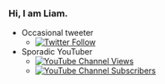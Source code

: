 ### Hi, I am Liam.

- Occasional tweeter 
  - [![Twitter Follow](https://img.shields.io/twitter/follow/liamfoneill?style=social)](https://twitter.com/liamfoneill)
- Sporadic YouTuber
  - [![YouTube Channel Views](https://img.shields.io/youtube/channel/views/UCoC8gf327ehDCAyZpLHGQOA?style=social)](https://www.youtube.com/channel/UCoC8gf327ehDCAyZpLHGQOA)
  - [![YouTube Channel Subscribers](https://img.shields.io/youtube/channel/subscribers/UCoC8gf327ehDCAyZpLHGQOA?style=social)](https://www.youtube.com/channel/UCoC8gf327ehDCAyZpLHGQOA)


